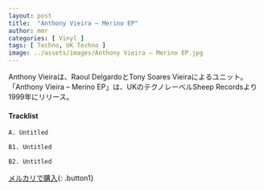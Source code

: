 ```yaml
---
layout: post
title:  "Anthony Vieira – Merino EP"
author: mmr
categories: [ Vinyl ]
tags: [ Techno, UK Techno ]
image: ../assets/images/Anthony Vieira – Merino EP.jpg
---
```


Anthony Vieiraは、Raoul DelgardoとTony Soares Vieiraによるユニット。「Anthony Vieira – Merino EP」は、UKのテクノレーベルSheep Recordsより1999年にリリース。

#### Tracklist
```md
A. Untitled

B1. Untitled

B2. Untitled
```

[メルカリで購入](https://jp.mercari.com/item/m54645012438){: .button1}

